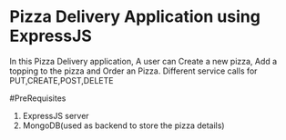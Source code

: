 # Pizza Delivery Application using ExpressJS

In this Pizza Delivery application, A user can Create a new pizza, Add a topping to the pizza and Order an Pizza. 
Different service calls for PUT,CREATE,POST,DELETE

#PreRequisites
1. ExpressJS server
2. MongoDB(used as backend to store the pizza details)
